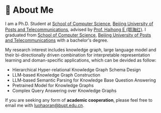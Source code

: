 # 🚩 About Me
I am a Ph.D. Student at [School of Computer Science](https://scs.bupt.edu.cn/), [Beijing University of Posts and Telecommunications](https://www.bupt.edu.cn/), advised by [Prof. Haihong E (鄂海红)](https://teacher.bupt.edu.cn/ehaihong/zh_CN/index.htm). I graduated from [School of Computer Science](https://scs.bupt.edu.cn/), [Beijing University of Posts and Telecommunications](https://www.bupt.edu.cn/) with a bachelor's degree. 
<!-- <img src='./images/bupt.png' style='width: 6em;'> -->

My research interest includes knowledge graph, large language model and their bi-directionally driven combination for interpretable representation learning and doman-specific applications, which can be devided as follow:
- Hierarchical Hyper-relational Knowledge Graph Schema Design
- LLM-based Knowledge Graph Construction
- LLM-based Semantic Parsing for Knowledge Base Question Answering
- Pretrained Model for Knowledge Graphs
- Complex Query Answering over Knowledge Graphs

If you are seeking any form of **academic cooperation**, please feel free to email me with [luohaoran@bupt.edu.cn](mailto:luohaoran@bupt.edu.cn)\.

